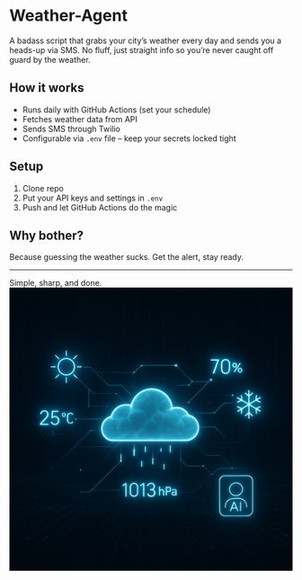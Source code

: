 # Weather-Agent

A badass script that grabs your city’s weather every day and sends you a heads-up via SMS. No fluff, just straight info so you’re never caught off guard by the weather.

## How it works

- Runs daily with GitHub Actions (set your schedule)  
- Fetches weather data from API  
- Sends SMS through Twilio  
- Configurable via `.env` file – keep your secrets locked tight

## Setup

1. Clone repo  
2. Put your API keys and settings in `.env`  
3. Push and let GitHub Actions do the magic

## Why bother?

Because guessing the weather sucks. Get the alert, stay ready.

---

Simple, sharp, and done.
![icon](image.png)
